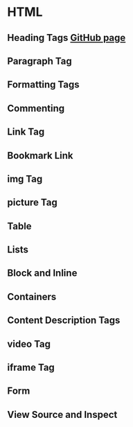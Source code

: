 # HTML

## Heading Tags [GitHub page](/Learn_HTML/index.html)

## Paragraph Tag

## Formatting Tags

## Commenting

## Link Tag

## Bookmark Link

## img Tag

## picture Tag

## Table

## Lists

## Block and Inline

## Containers

## Content Description Tags

## video Tag

## iframe Tag

## Form

## View Source and Inspect
